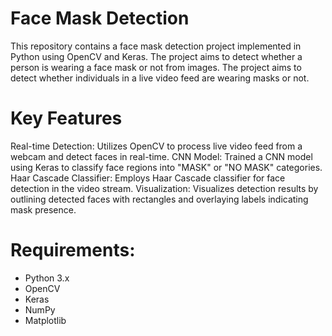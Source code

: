 
# Face Mask Detection
This repository contains a face mask detection project implemented in Python using OpenCV and Keras. The project aims to detect whether a person is wearing a face mask or not from images. The project aims to detect whether individuals in a live video feed are wearing masks or not. 

# Key Features
Real-time Detection: Utilizes OpenCV to process live video feed from a webcam and detect faces in real-time.
CNN Model: Trained a CNN model using Keras to classify face regions into "MASK" or "NO MASK" categories.
Haar Cascade Classifier: Employs Haar Cascade classifier for face detection in the video stream.
Visualization: Visualizes detection results by outlining detected faces with rectangles and overlaying labels indicating mask presence.


# Requirements:
+ Python 3.x
+ OpenCV
+ Keras
+ NumPy
+ Matplotlib

